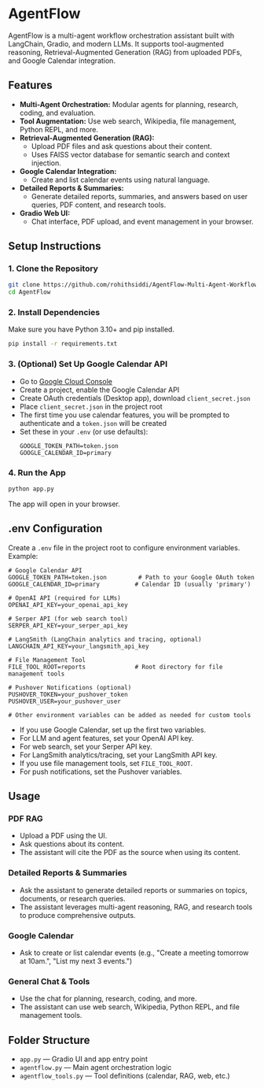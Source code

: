 # AgentFlow

AgentFlow is a multi-agent workflow orchestration assistant built with LangChain, Gradio, and modern LLMs. It supports tool-augmented reasoning, Retrieval-Augmented Generation (RAG) from uploaded PDFs, and Google Calendar integration.

## Features

- **Multi-Agent Orchestration:** Modular agents for planning, research, coding, and evaluation.
- **Tool Augmentation:** Use web search, Wikipedia, file management, Python REPL, and more.
- **Retrieval-Augmented Generation (RAG):**
  - Upload PDF files and ask questions about their content.
  - Uses FAISS vector database for semantic search and context injection.
- **Google Calendar Integration:**
  - Create and list calendar events using natural language.
- **Detailed Reports & Summaries:**
  - Generate detailed reports, summaries, and answers based on user queries, PDF content, and research tools.
- **Gradio Web UI:**
  - Chat interface, PDF upload, and event management in your browser.

## Setup Instructions

### 1. Clone the Repository
```bash
git clone https://github.com/rohithsiddi/AgentFlow-Multi-Agent-Workflow-Orchestration-Assistant.git
cd AgentFlow
```

### 2. Install Dependencies
Make sure you have Python 3.10+ and pip installed.
```bash
pip install -r requirements.txt
```

### 3. (Optional) Set Up Google Calendar API
- Go to [Google Cloud Console](https://console.cloud.google.com/)
- Create a project, enable the Google Calendar API
- Create OAuth credentials (Desktop app), download `client_secret.json`
- Place `client_secret.json` in the project root
- The first time you use calendar features, you will be prompted to authenticate and a `token.json` will be created
- Set these in your `.env` (or use defaults):
  ```
  GOOGLE_TOKEN_PATH=token.json
  GOOGLE_CALENDAR_ID=primary
  ```

### 4. Run the App
```bash
python app.py
```
The app will open in your browser.

## .env Configuration

Create a `.env` file in the project root to configure environment variables. Example:

```
# Google Calendar API
GOOGLE_TOKEN_PATH=token.json         # Path to your Google OAuth token
GOOGLE_CALENDAR_ID=primary          # Calendar ID (usually 'primary')

# OpenAI API (required for LLMs)
OPENAI_API_KEY=your_openai_api_key

# Serper API (for web search tool)
SERPER_API_KEY=your_serper_api_key

# LangSmith (LangChain analytics and tracing, optional)
LANGCHAIN_API_KEY=your_langsmith_api_key

# File Management Tool
FILE_TOOL_ROOT=reports              # Root directory for file management tools

# Pushover Notifications (optional)
PUSHOVER_TOKEN=your_pushover_token
PUSHOVER_USER=your_pushover_user

# Other environment variables can be added as needed for custom tools
```

- If you use Google Calendar, set up the first two variables.
- For LLM and agent features, set your OpenAI API key.
- For web search, set your Serper API key.
- For LangSmith analytics/tracing, set your LangSmith API key.
- If you use file management tools, set `FILE_TOOL_ROOT`.
- For push notifications, set the Pushover variables.

## Usage

### PDF RAG
- Upload a PDF using the UI.
- Ask questions about its content.
- The assistant will cite the PDF as the source when using its content.

### Detailed Reports & Summaries
- Ask the assistant to generate detailed reports or summaries on topics, documents, or research queries.
- The assistant leverages multi-agent reasoning, RAG, and research tools to produce comprehensive outputs.

### Google Calendar
- Ask to create or list calendar events (e.g., "Create a meeting tomorrow at 10am.", "List my next 3 events.")

### General Chat & Tools
- Use the chat for planning, research, coding, and more.
- The assistant can use web search, Wikipedia, Python REPL, and file management tools.

## Folder Structure
- `app.py` — Gradio UI and app entry point
- `agentflow.py` — Main agent orchestration logic
- `agentflow_tools.py` — Tool definitions (calendar, RAG, web, etc.)
